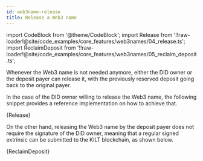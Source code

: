 ```yaml
---
id: web3name-release
title: Release a Web3 name
---
```


import CodeBlock from '@theme/CodeBlock';
import Release from '!!raw-loader!@site/code_examples/core_features/web3names/04_release.ts';
import ReclaimDeposit from '!!raw-loader!@site/code_examples/core_features/web3names/05_reclaim_deposit.ts';

Whenever the Web3 name is not needed anymore, either the DID owner or the deposit payer can release it, with the previously reserved deposit going back to the original payer.

In the case of the DID owner willing to release the Web3 name, the following snippet provides a reference implementation on how to achieve that.

<CodeBlock className="language-js">
  {Release}
</CodeBlock>

On the other hand, releasing the Web3 name by the deposit payer does not require the signature of the DID owner, meaning that a regular signed extrinsic can be submitted to the KILT blockchain, as shown below.

<CodeBlock className="language-js">
  {ReclaimDeposit}
</CodeBlock>